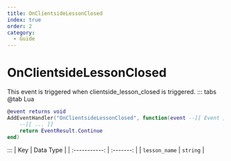 ```yaml
---
title: OnClientsideLessonClosed
index: true
order: 2
category:
  - Guide
---
```


# OnClientsideLessonClosed
This event is triggered when clientside_lesson_closed is triggered.
::: tabs
@tab Lua
```lua
@event returns void
AddEventHandler("OnClientsideLessonClosed", function(event --[[ Event ]])
    --[[ ... ]]
    return EventResult.Continue
end)
```

:::
|      Key      | Data Type |
| :-----------: | :-------: |
| `lesson_name` |  `string` |